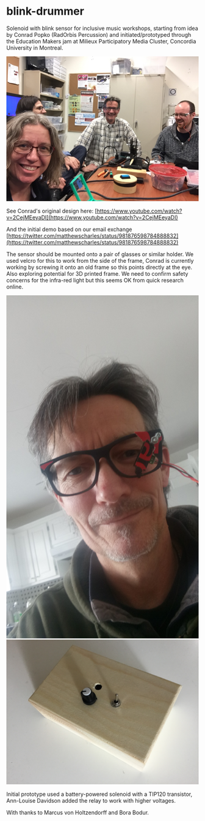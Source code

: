 # blink-drummer
Solenoid with blink sensor for inclusive music workshops, starting from idea by Conrad Popko (RadOrbis Percussion) and initiated/prototyped through the Education Makers jam at Milieux Participatory Media Cluster, Concordia University in Montreal. 

![development shot](https://github.com/matthewscharles/blink-drummer/blob/master/media/maker_jam_development.JPG "Ann-Louise Davidson, Marcus von Holtzendorff, Conrad Popko, and Charles Matthews during first development")

See Conrad's original design here: [https://www.youtube.com/watch?v=2CejMEeyaDI](https://www.youtube.com/watch?v=2CejMEeyaDI)

And the initial demo based on our email exchange [https://twitter.com/matthewscharles/status/981876598784888832](https://twitter.com/matthewscharles/status/981876598784888832)

The sensor should be mounted onto a pair of glasses or similar holder. We used velcro for this to work from the side of the frame, Conrad is currently working by screwing it onto an old frame so this points directly at the eye. Also exploring potential for 3D printed frame. We need to confirm safety concerns for the infra-red light but this seems OK from quick research online.

![example](https://github.com/matthewscharles/blink-drummer/blob/master/media/new_holder-conrad.jpg "Conrad's glasses")
![example](https://github.com/matthewscharles/blink-drummer/blob/master/media/charles-initial-enclosure.JPG "Charles's initial enclosure based on a Dollarama box")

Initial prototype used a battery-powered solenoid with a TIP120 transistor, Ann-Louise Davidson added the relay to work with higher voltages.

With thanks to Marcus von Holtzendorff and Bora Bodur.

